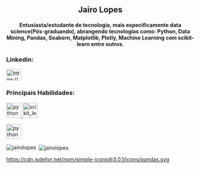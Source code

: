 <h2 align="center">Jairo Lopes</h1>
<h4 align="center">Entusiasta/estudante de tecnologia, mais especificamente data science(Pós-graduando), abrangendo tecnologias como: Python, Data Mining, Pandas, Seaborn, Matplotlib, Plotly, Machine Learning com scikit-learn entre outros.</h3>


<h3 align="left">Linkedin:</h3>
<p align="left">
<a href="https://www.linkedin.com/in/jairo-lopes-6351b5197/" target="blank"><img align="center" src="https://cdn.jsdelivr.net/npm/simple-icons@3.0.1/icons/linkedin.svg" alt="https://www.linkedin.com/in/jairo-lopes-6351b5197/" height="30" width="40" /></a>
</p>


<h3 align="left">Principais Habilidades:</h3>
<p align="left"> <a href="https://www.python.org" target="_blank"> <img src="https://devicons.github.io/devicon/devicon.git/icons/python/python-original.svg" alt="python" width="40" height="40"/> </a> <a href="https://scikit-learn.org/" target="_blank"> <img src="https://upload.wikimedia.org/wikipedia/commons/0/05/Scikit_learn_logo_small.svg" alt="scikit_learn" width="40" height="40"/> </a> </p>
<a href="https://jupyter.org/" target="_blank"> <img src="https://cdn.jsdelivr.net/npm/simple-icons@3.0.1/icons/jupyter.svg" alt="python" width="40" height="40"/> </a>



<p><img align="left" src="https://github-readme-stats.vercel.app/api/top-langs?username=jairolopes&show_icons=true&locale=en&layout=compact" alt="jairolopes" /></p>

<p>&nbsp;<img align="center" src="https://github-readme-stats.vercel.app/api?username=jairolopes&show_icons=true&locale=en" alt="jairolopes" /></p>

https://cdn.jsdelivr.net/npm/simple-icons@3.0.1/icons/pandas.svg
